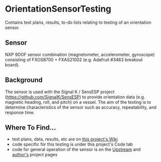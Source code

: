 # OrientationSensorTesting
Contains test plans, results, to-do lists relating to testing of an orientation sensor.

## Sensor
NXP 9DOF sensor combination (magnetometer, accelerometer, gyroscope) consisting of FXOS8700 + FXAS21002 (e.g. Adafruit #3463 breakout board).

## Background
The sensor is used with the Signal K / SensESP project (https://github.com/SignalK/SensESP) to provide orientation data (e.g. magnetic heading, roll, and pitch) on a vessel.
The aim of the testing is to determine characteristics of the sensor such as accuracy, repeatability, and response time.

## Where To Find...
- test plans, data, results, etc are on [this project's Wiki](https://github.com/BjarneBitscrambler/OrientationSensorTesting/wiki)
- code specific for this testing is under this project's Code tab
- code for general operation of the sensor is on the [Upstream](https://github.com/SignalK/SensESP) and [author's](https://github.com/BjarneBitscrambler/SensESP) project pages
